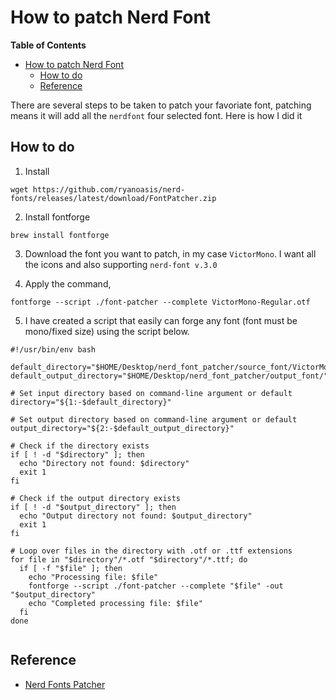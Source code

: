# How to patch Nerd Font

<!-- markdown-toc start - Don't edit this section. Run M-x markdown-toc-refresh-toc -->

**Table of Contents**

- [How to patch Nerd Font](#how-to-patch-nerd-font)
  - [How to do](#how-to-do)
  - [Reference](#reference)

<!-- markdown-toc end -->

There are several steps to be taken to patch your favoriate font, patching
means it will add all the `nerdfont` four selected font. Here is how I did it

## How to do

1. Install

```shell
wget https://github.com/ryanoasis/nerd-fonts/releases/latest/download/FontPatcher.zip
```

2. Install fontforge

```shell
brew install fontforge
```

3. Download the font you want to patch, in my case `VictorMono`. I want all the
   icons and also supporting `nerd-font v.3.0`

4. Apply the command,

```shell
fontforge --script ./font-patcher --complete VictorMono-Regular.otf
```

5. I have created a script that easily can forge any font (font must be
   mono/fixed size) using the script below.

```shell
#!/usr/bin/env bash

default_directory="$HOME/Desktop/nerd_font_patcher/source_font/VictorMonoAll/OTF/"
default_output_directory="$HOME/Desktop/nerd_font_patcher/output_font/"

# Set input directory based on command-line argument or default
directory="${1:-$default_directory}"

# Set output directory based on command-line argument or default
output_directory="${2:-$default_output_directory}"

# Check if the directory exists
if [ ! -d "$directory" ]; then
  echo "Directory not found: $directory"
  exit 1
fi

# Check if the output directory exists
if [ ! -d "$output_directory" ]; then
  echo "Output directory not found: $output_directory"
  exit 1
fi

# Loop over files in the directory with .otf or .ttf extensions
for file in "$directory"/*.otf "$directory"/*.ttf; do
  if [ -f "$file" ]; then
    echo "Processing file: $file"
    fontforge --script ./font-patcher --complete "$file" -out "$output_directory"
    echo "Completed processing file: $file"
  fi
done


```

## Reference

- [Nerd Fonts Patcher](https://github.com/ryanoasis/nerd-fonts)
